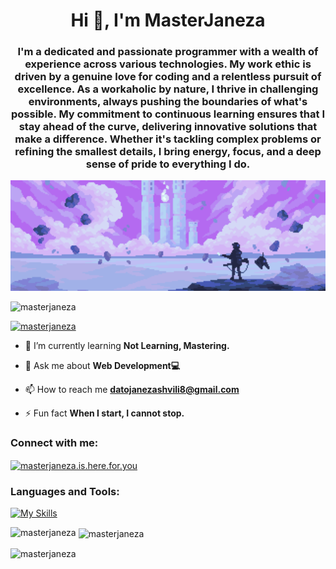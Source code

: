 <h1 align="center">Hi 👋, I'm MasterJaneza</h1>
<h3 align="center">I'm a dedicated and passionate programmer with a wealth of experience across various technologies. My work ethic is driven by a genuine love for coding and a relentless pursuit of excellence. As a workaholic by nature, I thrive in challenging environments, always pushing the boundaries of what's possible. My commitment to continuous learning ensures that I stay ahead of the curve, delivering innovative solutions that make a difference. Whether it's tackling complex problems or refining the smallest details, I bring energy, focus, and a deep sense of pride to everything I do.</h3>

<img src="https://raw.githubusercontent.com/adamgiebl/adamgiebl/master/pixel.gif" width="1100">

<p align="left"> <img src="https://komarev.com/ghpvc/?username=masterjaneza&label=Profile%20views&color=0e75b6&style=flat" alt="masterjaneza" /> </p>

<p align="left"> <a href="https://github.com/ryo-ma/github-profile-trophy"><img src="https://github-profile-trophy.vercel.app/?username=masterjaneza" alt="masterjaneza" /></a> </p>

- 🌱 I’m currently learning **Not Learning, Mastering.**

- 💬 Ask me about **Web Development💻**

- 📫 How to reach me **datojanezashvili8@gmail.com**

- ⚡ Fun fact **When I start, I cannot stop.**

<h3 align="left">Connect with me:</h3>
<p align="left">
<a href="https://instagram.com/masterjaneza.is.here.for.you" target="blank"><img align="center" src="https://raw.githubusercontent.com/rahuldkjain/github-profile-readme-generator/master/src/images/icons/Social/instagram.svg" alt="masterjaneza.is.here.for.you" height="30" width="40" /></a>
</p>

<h3 align="left">Languages and Tools:</h3>

[![My Skills](https://skillicons.dev/icons?i=html,css,js,react,replit,threejs,ts,vite,vscode,nodejs,py,npm,babel,git,github,discord)](https://skillicons.dev)


<p><img align="left" src="https://github-readme-stats.vercel.app/api/top-langs?username=masterjaneza&show_icons=true&locale=en&layout=compact" alt="masterjaneza" /></p>

<p>&nbsp;<img align="center" src="https://github-readme-stats.vercel.app/api?username=masterjaneza&show_icons=true&locale=en" alt="masterjaneza" /></p>

<p><img align="center" src="https://github-readme-streak-stats.herokuapp.com/?user=masterjaneza&" alt="masterjaneza" /></p>
